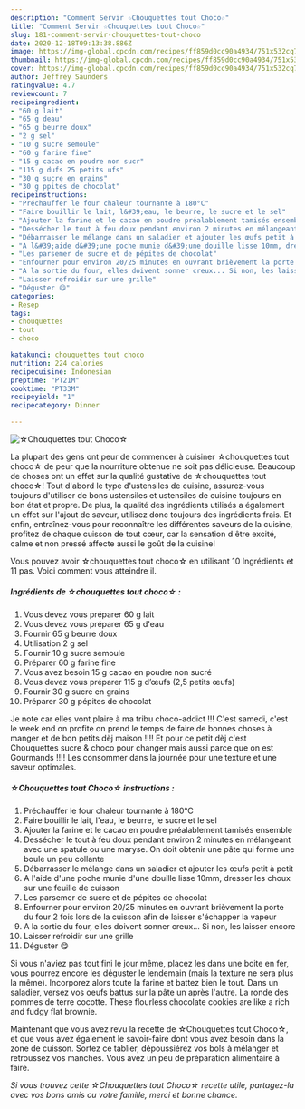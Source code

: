 ```yaml
---
description: "Comment Servir ☆Chouquettes tout Choco☆"
title: "Comment Servir ☆Chouquettes tout Choco☆"
slug: 181-comment-servir-chouquettes-tout-choco
date: 2020-12-18T09:13:38.886Z
image: https://img-global.cpcdn.com/recipes/ff859d0cc90a4934/751x532cq70/☆chouquettes-tout-choco☆-photo-principale-de-la-recette.jpg
thumbnail: https://img-global.cpcdn.com/recipes/ff859d0cc90a4934/751x532cq70/☆chouquettes-tout-choco☆-photo-principale-de-la-recette.jpg
cover: https://img-global.cpcdn.com/recipes/ff859d0cc90a4934/751x532cq70/☆chouquettes-tout-choco☆-photo-principale-de-la-recette.jpg
author: Jeffrey Saunders
ratingvalue: 4.7
reviewcount: 7
recipeingredient:
- "60 g lait"
- "65 g deau"
- "65 g beurre doux"
- "2 g sel"
- "10 g sucre semoule"
- "60 g farine fine"
- "15 g cacao en poudre non sucr"
- "115 g dufs 25 petits ufs"
- "30 g sucre en grains"
- "30 g ppites de chocolat"
recipeinstructions:
- "Préchauffer le four chaleur tournante à 180°C"
- "Faire bouillir le lait, l&#39;eau, le beurre, le sucre et le sel"
- "Ajouter la farine et le cacao en poudre préalablement tamisés ensemble"
- "Dessécher le tout à feu doux pendant environ 2 minutes en mélangeant avec une spatule ou une maryse. On doit obtenir une pâte qui forme une boule un peu collante"
- "Débarrasser le mélange dans un saladier et ajouter les œufs petit à petit"
- "A l&#39;aide d&#39;une poche munie d&#39;une douille lisse 10mm, dresser les choux sur une feuille de cuisson"
- "Les parsemer de sucre et de pépites de chocolat"
- "Enfourner pour environ 20/25 minutes en ouvrant brièvement la porte du four 2 fois lors de la cuisson afin de laisser s&#39;échapper la vapeur"
- "A la sortie du four, elles doivent sonner creux... Si non, les laisser encore"
- "Laisser refroidir sur une grille"
- "Déguster 😋"
categories:
- Resep
tags:
- chouquettes
- tout
- choco

katakunci: chouquettes tout choco 
nutrition: 224 calories
recipecuisine: Indonesian
preptime: "PT21M"
cooktime: "PT33M"
recipeyield: "1"
recipecategory: Dinner

---
```



![☆Chouquettes tout Choco☆](https://img-global.cpcdn.com/recipes/ff859d0cc90a4934/751x532cq70/☆chouquettes-tout-choco☆-photo-principale-de-la-recette.jpg)

La plupart des gens ont peur de commencer à cuisiner ☆chouquettes tout choco☆ de peur que la nourriture obtenue ne soit pas délicieuse. Beaucoup de choses ont un effet sur la qualité gustative de ☆chouquettes tout choco☆! Tout d'abord le type d'ustensiles de cuisine, assurez-vous toujours d'utiliser de bons ustensiles et ustensiles de cuisine toujours en bon état et propre. De plus, la qualité des ingrédients utilisés a également un effet sur l'ajout de saveur, utilisez donc toujours des ingrédients frais. Et enfin, entraînez-vous pour reconnaître les différentes saveurs de la cuisine, profitez de chaque cuisson de tout cœur, car la sensation d'être excité, calme et non pressé affecte aussi le goût de la cuisine!

<!--inarticleads1-->

Vous pouvez avoir ☆chouquettes tout choco☆ en utilisant 10 Ingrédients et 11 pas. Voici comment vous atteindre il.

##### Ingrédients de ☆chouquettes tout choco☆ :

1. Vous devez vous préparer 60 g lait
1. Vous devez vous préparer 65 g d&#39;eau
1. Fournir 65 g beurre doux
1. Utilisation 2 g sel
1. Fournir 10 g sucre semoule
1. Préparer 60 g farine fine
1. Vous avez besoin 15 g cacao en poudre non sucré
1. Vous devez vous préparer 115 g d’œufs (2,5 petits œufs)
1. Fournir 30 g sucre en grains
1. Préparer 30 g pépites de chocolat


Je note car elles vont plaire à ma tribu choco-addict !!! C&#39;est samedi, c&#39;est le week end on profite on prend le temps de faire de bonnes choses à manger et de bon petits dèj maison !!!! Et pour ce petit dèj c&#39;est Chouquettes sucre &amp; choco pour changer mais aussi parce que on est Gourmands !!!! Les consommer dans la journée pour une texture et une saveur optimales. 

<!--inarticleads2-->

##### ☆Chouquettes tout Choco☆ instructions :

1. Préchauffer le four chaleur tournante à 180°C
1. Faire bouillir le lait, l&#39;eau, le beurre, le sucre et le sel
1. Ajouter la farine et le cacao en poudre préalablement tamisés ensemble
1. Dessécher le tout à feu doux pendant environ 2 minutes en mélangeant avec une spatule ou une maryse. On doit obtenir une pâte qui forme une boule un peu collante
1. Débarrasser le mélange dans un saladier et ajouter les œufs petit à petit
1. A l&#39;aide d&#39;une poche munie d&#39;une douille lisse 10mm, dresser les choux sur une feuille de cuisson
1. Les parsemer de sucre et de pépites de chocolat
1. Enfourner pour environ 20/25 minutes en ouvrant brièvement la porte du four 2 fois lors de la cuisson afin de laisser s&#39;échapper la vapeur
1. A la sortie du four, elles doivent sonner creux... Si non, les laisser encore
1. Laisser refroidir sur une grille
1. Déguster 😋


Si vous n&#39;aviez pas tout fini le jour même, placez les dans une boite en fer, vous pourrez encore les déguster le lendemain (mais la texture ne sera plus la même). Incorporez alors toute la farine et battez bien le tout. Dans un saladier, versez vos oeufs battus sur la pâte un après l&#39;autre. La ronde des pommes de terre cocotte. These flourless chocolate cookies are like a rich and fudgy flat brownie. 

<!--inarticleads1-->

<p>
Maintenant que vous avez revu la recette de ☆Chouquettes tout Choco☆, et que vous avez également le savoir-faire dont vous avez besoin dans la zone de cuisson. Sortez ce tablier, dépoussiérez vos bols à mélanger et retroussez vos manches. Vous avez un peu de préparation alimentaire à faire.
</p>

<p>
<i>Si vous trouvez cette ☆Chouquettes tout Choco☆ recette utile, partagez-la avec vos bons amis ou votre famille, merci et bonne chance.</i>
</p>
